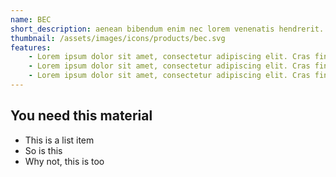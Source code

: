 ```yaml
---
name: BEC
short_description: aenean bibendum enim nec lorem venenatis hendrerit. Suspendisse sit amet eleifend mi, eu luctus neque. Nunc gragvidea mattis metus,ac commodo neque et.
thumbnail: /assets/images/icons/products/bec.svg
features:
    - Lorem ipsum dolor sit amet, consectetur adipiscing elit. Cras finibus pellentesque volutpat.
    - Lorem ipsum dolor sit amet, consectetur adipiscing elit. Cras finibus pellentesque volutpat.
    - Lorem ipsum dolor sit amet, consectetur adipiscing elit. Cras finibus pellentesque volutpat.
---
```

## You need this material
* This is a list item
* So is this
* Why not, this is too
